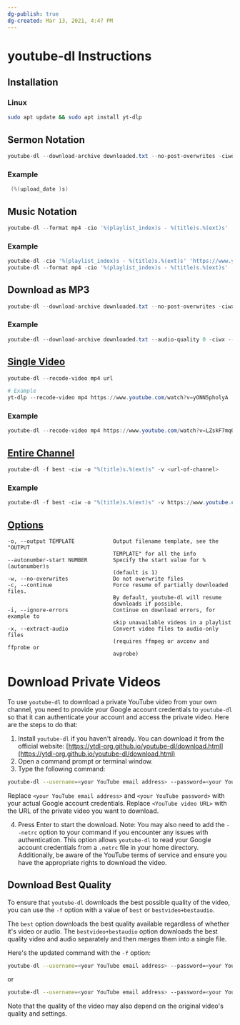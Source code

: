```yaml
---
dg-publish: true
dg-created: Mar 13, 2021, 4:47 PM
---
```


# youtube-dl Instructions

## Installation

### Linux

```bash
sudo apt update && sudo apt install yt-dlp
```

## Sermon Notation

```powershell
youtube-dl --download-archive downloaded.txt --no-post-overwrites -ciwo '%(playlist_index)s" - "%(title)s.%(ext)s' url
```

### Example

```powershell
 (%(upload_date )s)
```

## Music Notation

```powershell
youtube-dl --format mp4 -cio '%(playlist_index)s - %(title)s.%(ext)s' 'url' ; rename 's/00//g' *
```

### Example

```powershell
youtube-dl -cio '%(playlist_index)s - %(title)s.%(ext)s' 'https://www.youtube.com/playlist?list=PLldzZ8QrGlsZ3OJKHfwWeRSqdmnBSB554' ; rename 's/00//g' *
youtube-dl --format mp4 -cio '%(playlist_index)s - %(title)s.%(ext)s' 'https://www.youtube.com/playlist?list=PLd8VdbWP8YWvhutGlKH6881oTJpNS5mt6'
```



## Download as MP3

```powershell
youtube-dl --download-archive downloaded.txt --no-post-overwrites -ciwx --audio-format mp3 -o "%(title)s.%(ext)s" [path here]
```

### Example

```powershell
youtube-dl --download-archive downloaded.txt --audio-quality 0 -ciwx --audio-format mp3 -o '%(playlist_index)s - %(title)s.%(ext)s' 'https://www.youtube.com/playlist?list=PLldzZ8QrGlsZ3OJKHfwWeRSqdmnBSB554'
```

## [Single Video](https://linuxconfig.org/download-video-from-the-command-line-with-youtube-dl)

```powershell
youtube-dl --recode-video mp4 url

# Example
yt-dlp --recode-video mp4 https://www.youtube.com/watch?v=yONN5pholyA
```


### Example

```powershell
youtube-dl --recode-video mp4 https://www.youtube.com/watch?v=LZskF7mqOBQ
```

## [Entire Channel](https://askubuntu.com/questions/856911/using-youtube-dl-to-download-entire-youtube-channel)

```powershell
youtube-dl -f best -ciw -o "%(title)s.%(ext)s" -v <url-of-channel>
```

### Example

```powershell
youtube-dl -f best -ciw -o "%(title)s.%(ext)s" -v https://www.youtube.com/channel/UCdvj8O0RRa9E9zOE6WVl9-g/featured

```

## [Options](https://github.com/ytdl-org/youtube-dl/blob/master/README.md#filesystem-options)


```
-o, --output TEMPLATE            Output filename template, see the "OUTPUT
                                 TEMPLATE" for all the info
--autonumber-start NUMBER        Specify the start value for %(autonumber)s
                                 (default is 1)
-w, --no-overwrites              Do not overwrite files
-c, --continue                   Force resume of partially downloaded files.
                                 By default, youtube-dl will resume
                                 downloads if possible.
-i, --ignore-errors              Continue on download errors, for example to
                                 skip unavailable videos in a playlist
-x, --extract-audio              Convert video files to audio-only files
                                 (requires ffmpeg or avconv and ffprobe or
                                 avprobe)
```

# Download Private Videos

To use `youtube-dl` to download a private YouTube video from your own channel, you need to provide your Google account credentials to `youtube-dl` so that it can authenticate your account and access the private video. Here are the steps to do that:

1.  Install `youtube-dl` if you haven't already. You can download it from the official website: [https://ytdl-org.github.io/youtube-dl/download.html](https://ytdl-org.github.io/youtube-dl/download.html)
2.  Open a command prompt or terminal window.
3.  Type the following command:

```bash
youtube-dl --username=<your YouTube email address> --password=<your YouTube password> <YouTube video URL>
```

Replace `<your YouTube email address>` and `<your YouTube password>` with your actual Google account credentials.
Replace `<YouTube video URL>` with the URL of the private video you want to download.

4.  Press Enter to start the download.
    Note: You may also need to add the `--netrc` option to your command if you encounter any issues with authentication. This option allows `youtube-dl` to read your Google account credentials from a `.netrc` file in your home directory.
    Additionally, be aware of the YouTube terms of service and ensure you have the appropriate rights to download the video.

## Download Best Quality

To ensure that `youtube-dl` downloads the best possible quality of the video, you can use the `-f` option with a value of `best` or `bestvideo+bestaudio`.

The `best` option downloads the best quality available regardless of whether it's video or audio. The `bestvideo+bestaudio` option downloads the best quality video and audio separately and then merges them into a single file.

Here's the updated command with the `-f` option:

```bash
youtube-dl --username=<your YouTube email address> --password=<your YouTube password> -f best <YouTube video URL>
```

or

```bash
youtube-dl --username=<your YouTube email address> --password=<your YouTube password> -f bestvideo+bestaudio <YouTube video URL>
```

Note that the quality of the video may also depend on the original video's quality and settings.